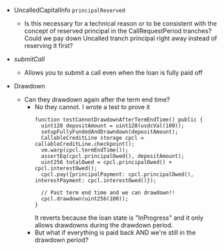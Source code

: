 - UncalledCapitalInfo `principalReserved`
  - Is this necessary for a technical reason or to be consistent with the concept of reserved
    principal in the CallRequestPeriod tranches? Could we pay down Uncalled tranch principal
    right away instead of reserving it first?

- _submitCall_
  - Allows you to submit a call even when the loan is fully paid off
  
- Drawdown
  - Can they drawdown again after the term end time?
    - No they cannot. I wrote a test to prove it
      ```
      function testCannotDrawdownAfterTermEndTime() public {
        uint128 depositAmount = uint128(usdcVal(100));
        setupFullyFundedAndDrawndown(depositAmount);
        CallableCreditLine storage cpcl = callableCreditLine.checkpoint();
        vm.warp(cpcl.termEndTime());
        assertEq(cpcl.principalOwed(), depositAmount);
        uint256 totalOwed = cpcl.principalOwed() + cpcl.interestOwed();
        cpcl.pay({principalPayment: cpcl.principalOwed(), interestPayment: cpcl.interestOwed()});

        // Past term end time and we can drawdown!!
        cpcl.drawdown(uint256(100));
      }
      ```
      It reverts because the loan state is "InProgress" and it only allows drawdowns
      during the drawdown period.
    - But what if everything is paid back AND we're still in the drawdown period?
      